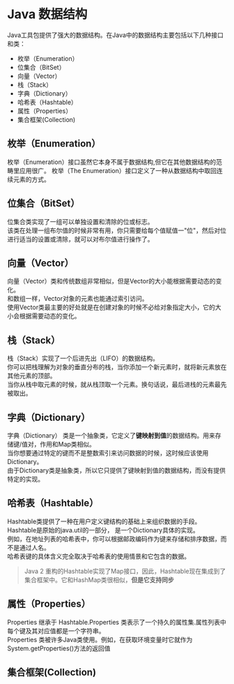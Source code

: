 # Java 数据结构

Java工具包提供了强大的数据结构。在Java中的数据结构主要包括以下几种接口和类：

- 枚举（Enumeration）
- 位集合（BitSet）
- 向量（Vector）
- 栈（Stack）
- 字典（Dictionary）
- 哈希表（Hashtable）
- 属性（Properties）
- 集合框架(Collection)

## 枚举（Enumeration）

枚举（Enumeration）接口虽然它本身不属于数据结构,但它在其他数据结构的范畴里应用很广。 枚举（The Enumeration）接口定义了一种从数据结构中取回连续元素的方式。

## 位集合（BitSet）

位集合类实现了一组可以单独设置和清除的位或标志。  
该类在处理一组布尔值的时候非常有用，你只需要给每个值赋值一"位"，然后对位进行适当的设置或清除，就可以对布尔值进行操作了。

## 向量（Vector）

向量（Vector）类和传统数组非常相似，但是Vector的大小能根据需要动态的变化。  
和数组一样，Vector对象的元素也能通过索引访问。  
使用Vector类最主要的好处就是在创建对象的时候不必给对象指定大小，它的大小会根据需要动态的变化。

## 栈（Stack）

栈（Stack）实现了一个后进先出（LIFO）的数据结构。  
你可以把栈理解为对象的垂直分布的栈，当你添加一个新元素时，就将新元素放在其他元素的顶部。  
当你从栈中取元素的时候，就从栈顶取一个元素。换句话说，最后进栈的元素最先被取出。  

## 字典（Dictionary）

字典（Dictionary） 类是一个抽象类，它定义了**键映射到值**的数据结构。用来存储键/值对，作用和Map类相似。  
当你想要通过特定的键而不是整数索引来访问数据的时候，这时候应该使用Dictionary。  
由于Dictionary类是抽象类，所以它只提供了键映射到值的数据结构，而没有提供特定的实现。  

## 哈希表（Hashtable）

Hashtable类提供了一种在用户定义键结构的基础上来组织数据的手段。Hashtable是原始的java.util的一部分， 是一个Dictionary具体的实现。  
例如，在地址列表的哈希表中，你可以根据邮政编码作为键来存储和排序数据，而不是通过人名。  
哈希表键的具体含义完全取决于哈希表的使用情景和它包含的数据。

> Java 2 重构的Hashtable实现了Map接口，因此，Hashtable现在集成到了集合框架中。它和HashMap类很相似，**但是它支持同步**

## 属性（Properties）

Properties 继承于 Hashtable.Properties 类表示了一个持久的属性集.属性列表中每个键及其对应值都是一个字符串。  
Properties 类被许多Java类使用。例如，在获取环境变量时它就作为System.getProperties()方法的返回值

## 集合框架(Collection)
